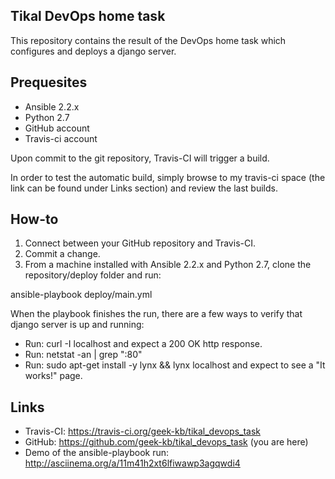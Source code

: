## Tikal DevOps home task
This repository contains the result of the DevOps home task which configures and deploys a django server.

## Prequesites
* Ansible 2.2.x
* Python 2.7
* GitHub account
* Travis-ci account

Upon commit to the git repository, Travis-CI will trigger a build.

In order to test the automatic build, simply browse to my travis-ci space (the link can be found under Links section) and review the last builds.

## How-to
1. Connect between your GitHub repository and Travis-CI.
2. Commit a change.
3. From a machine installed with Ansible 2.2.x and Python 2.7, clone the repository/deploy folder and run:

ansible-playbook deploy/main.yml

When the playbook finishes the run, there are a few ways to verify that django server is up and running:

* Run: curl -I localhost and expect a 200 OK http response.
* Run: netstat -an | grep ":80"
* Run: sudo apt-get install -y lynx && lynx localhost and expect to see a "It works!" page.
 
## Links
* Travis-CI: https://travis-ci.org/geek-kb/tikal_devops_task
* GitHub: https://github.com/geek-kb/tikal_devops_task (you are here)
* Demo of the ansible-playbook run: http://asciinema.org/a/11m41h2xt6lfiwawp3agqwdi4
